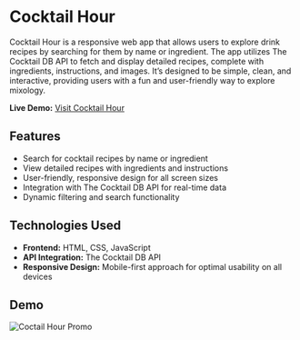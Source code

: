 # Cocktail Hour

Cocktail Hour is a responsive web app that allows users to explore drink recipes by searching for them by name or ingredient. The app utilizes The Cocktail DB API to fetch and display detailed recipes, complete with ingredients, instructions, and images. It’s designed to be simple, clean, and interactive, providing users with a fun and user-friendly way to explore mixology.

**Live Demo:** [Visit Cocktail Hour](https://bewimsicals-cocktail-hour.netlify.app/?#recipe-section)

## Features

- Search for cocktail recipes by name or ingredient
- View detailed recipes with ingredients and instructions
- User-friendly, responsive design for all screen sizes
- Integration with The Cocktail DB API for real-time data
- Dynamic filtering and search functionality

## Technologies Used

- **Frontend:** HTML, CSS, JavaScript
- **API Integration:** The Cocktail DB API
- **Responsive Design:** Mobile-first approach for optimal usability on all devices

## Demo

![Coctail Hour Promo](https://github.com/user-attachments/assets/f7c77221-d5dc-4e7d-829c-b5595070d41e)

